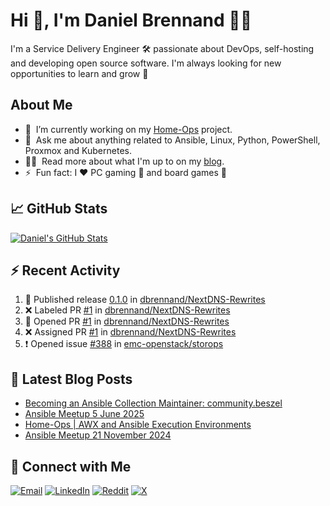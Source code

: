 # Hi 👋, I'm Daniel Brennand 👨‍💻

I'm a Service Delivery Engineer 🛠 passionate about DevOps, self-hosting and developing open source software. I'm always looking for new opportunities to learn and grow 🌱

## About Me

- 🔭 &nbsp;I’m currently working on my [Home-Ops](https://github.com/dbrennand/home-ops) project.
- 💬 &nbsp;Ask me about anything related to Ansible, Linux, Python, PowerShell, Proxmox and Kubernetes.
- 👨‍💻 &nbsp;Read more about what I'm up to on my [blog](https://dbren.uk).
- ⚡ &nbsp;Fun fact: I ❤️ PC gaming 👾 and board games 🎲

## 📈 GitHub Stats

[![Daniel's GitHub Stats](https://github-readme-stats.vercel.app/api?username=dbrennand&show_icons=true&count_private=true&hide_border=true&theme=dark)](https://github.com/anuraghazra/github-readme-stats)

## ⚡ Recent Activity

<!--START_SECTION:activity-->
1. 🚀 Published release [0.1.0](https://github.com/dbrennand/NextDNS-Rewrites/releases/tag/0.1.0) in [dbrennand/NextDNS-Rewrites](https://github.com/dbrennand/NextDNS-Rewrites)
2. ❌ Labeled PR [#1](undefined) in [dbrennand/NextDNS-Rewrites](https://github.com/dbrennand/NextDNS-Rewrites)
3. 💪 Opened PR [#1](undefined) in [dbrennand/NextDNS-Rewrites](https://github.com/dbrennand/NextDNS-Rewrites)
4. ❌ Assigned PR [#1](undefined) in [dbrennand/NextDNS-Rewrites](https://github.com/dbrennand/NextDNS-Rewrites)
5. ❗ Opened issue [#388](https://github.com/emc-openstack/storops/issues/388) in [emc-openstack/storops](https://github.com/emc-openstack/storops)
<!--END_SECTION:activity-->

## 📝 Latest Blog Posts

<!-- BLOG-POST-LIST:START -->
- [Becoming an Ansible Collection Maintainer: community.beszel](https://dbren.uk/blog/ansible-collections-community-beszel/)
- [Ansible Meetup 5 June 2025](https://dbren.uk/blog/ansible-meetup-5-june/)
- [Home-Ops | AWX and Ansible Execution Environments](https://dbren.uk/blog/homeops-ansible-ee/)
- [Ansible Meetup 21 November 2024](https://dbren.uk/blog/ansible-meetup-21-november/)
<!-- BLOG-POST-LIST:END -->

## 💬 Connect with Me

[![Email](https://img.shields.io/badge/Email-D14836?style=flat&logo=gmail&logoColor=white)](mailto:contact@danielbrennand.com) [![LinkedIn](https://img.shields.io/badge/Linkedin-%230077B5.svg?style=flat&logo=linkedin&logoColor=white)](https://www.linkedin.com/in/dbrenuk) [![Reddit](https://img.shields.io/badge/Reddit-FF4500?style=flat&logo=reddit&logoColor=white)](https://www.reddit.com/user/dbrenuk) [![X](https://img.shields.io/badge/X-%23000000.svg?style=flat&logo=X&logoColor=white)](https://twitter.com/dbrenuk)
